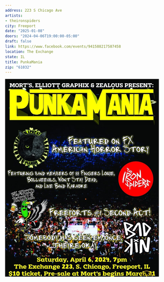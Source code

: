 ```yaml
---
address: 223 S Chicago Ave
artists:
- theironspiders
city: Freeport
date: "2025-01-08"
doors: "2024-04-06T19:00:00-05:00"
draft: false
link: https://www.facebook.com/events/941588217587458
location: The Exchange
state: IL
title: PunkaMania
zip: "61032"
---
```


![punkamania 2024 flyer](flyer.png)
